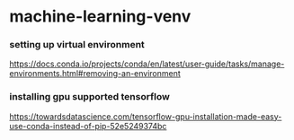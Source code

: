 # machine-learning-venv

### setting up virtual environment 

https://docs.conda.io/projects/conda/en/latest/user-guide/tasks/manage-environments.html#removing-an-environment

### installing gpu supported tensorflow

https://towardsdatascience.com/tensorflow-gpu-installation-made-easy-use-conda-instead-of-pip-52e5249374bc
